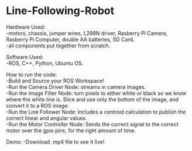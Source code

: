 # Line-Following-Robot

Hardware Used:   
-motors, chassis, jumper wires, L298N driver, Rasberry Pi Camera, Rasberry Pi Computer, double AA batteries, SD Card.  
-all components put together from scratch.

Software Used:   
-ROS, C++, Python, Ubuntu OS.

How to run the code:    
-Build and Source your ROS Workspace!  
-Run the Camera Driver Node: streams in camera images.  
-Run the Image Filter Node: turn pixels to either white or black so we know where the white line is.  Slice and use only the bottom of the image, and convert it to a ROS image.  
-Run the Line Follower Node: Includes a centroid calculation to publish the correct linear and angular values.  
-Run the Motor Controller Node:  Sends the correct signal to the correct motor over the gpio pins, for the right amount of time.  

Demo:
-Download .mp4 file to see it live!
